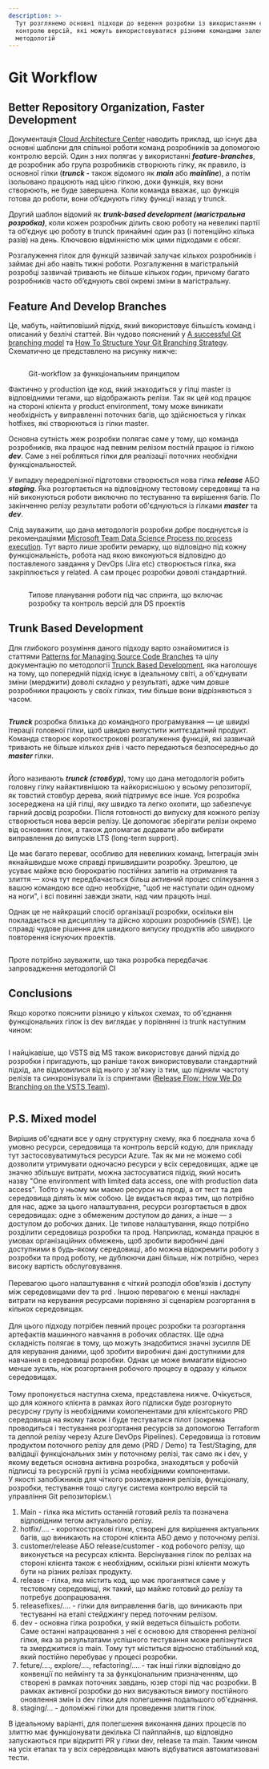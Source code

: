```yaml
---
description: >-
  Тут розглянемо основні підходи до ведення розробки із використанням системи
  контролю версій, які можуть використовуватися різними командами залежно від
  методологій
---
```


# Git Workflow

## Better Repository Organization, Faster Development&#x20;

Документація [Cloud Architecture Center](https://cloud.google.com/architecture/devops/devops-tech-trunk-based-development) наводить приклад, що існує два основні шаблони для спільної роботи команд розробників за допомогою контролю версій. Один з них полягає у використанні _**feature-branches**_, де розробник або група розробників створюють гілку, як правило, із основної гілки (_**trunck -**_ також відомого як _**main**_ або _**mainline**_), а потім ізольовано працюють над цією гілкою, доки функція, яку вони створюють, не буде завершена. Коли команда вважає, що функція готова до роботи, вони об’єднують гілку функції назад у trunck.

Другий шаблон відомий як _**trunk-based development (магістральна розробка)**_, коли кожен розробник ділить свою роботу на невеликі партії та об’єднує цю роботу в trunck принаймні один раз (і потенційно кілька разів) на день. Ключовою відмінністю між цими підходами є обсяг.&#x20;

Розгалуження гілок  для функцій зазвичай залучає кількох розробників і займає дні або навіть тижні роботи. Розгалуження в магістральній розробці зазвичай тривають не більше кількох годин, причому багато розробників часто об’єднують свої окремі зміни в магістральну.

## Feature And Develop Branches

Це, мабуть, найтиповіший підхід, який використовує більшість команд і описаний у безлічі статтей. Він чудово пояснений у [A successful Git branching model](https://nvie.com/posts/a-successful-git-branching-model/) та [How To Structure Your Git Branching Strategy](https://towardsdatascience.com/how-to-structure-your-git-branching-strategy-by-a-data-engineer-45ff96857bb). Схематично це представлено на рисунку нижче:&#x20;

<figure><img src="../../.gitbook/assets/image (3).png" alt=""><figcaption><p>Git-workflow за функціональним принципом</p></figcaption></figure>

Фактично у production іде код, який знаходиться у гілці master із відповідними тегами, що відображають релізи.  Так як цей код працює на стороні клієнта у product environment, тому може виникати необхідність у виправленні поточних багів, що здійснюється у гілках hotfixes, які створюються із гілки master.&#x20;

Основна сутність жеж розробки полягає саме у тому, що команда розробників, яка працює над певним релізом постній працює із гілкою _**dev**_. Саме з неї робляться гілки для реалізації поточних необхідни функціональностей.&#x20;

У випадку передрелізної підготовки створюється нова гілка _**release**_ АБО _**staging**_. Яка розгортається на відповідному тестовому середовищі та на ній виконуються роботи виключно по тестуванню та вирішення багів. По закінченню релізу результати роботи об'єднуються із гілками _**master**_ та _**dev**_.

Слід зауважити, що дана методологія розробки добре поєднуєтсья із рекомендаціями [Microsoft Team Data Science Process по process execution](https://github.com/Azure/Microsoft-TDSP/blob/master/Docs/project-execution.md). Тут варто лише зробити ремарку, що відповідно під кожну функціональність, робота над якою виконуються відповідно до поставленого завдання у DevOps (Jira etc) створюється гілка, яка закріплюється у related. А сам процес розробки доволі стандартний.

<figure><img src="../../.gitbook/assets/image (19).png" alt=""><figcaption><p>Типове планування роботи під час спринта, що включає розробку та контроль версій для DS проектів </p></figcaption></figure>

## Trunk Based Development

Для глибокого розуміння даного підходу варто ознайомитися із статтями [Patterns for Managing Source Code Branches](https://martinfowler.com/articles/branching-patterns.html#release-branch) та цілу документацію по методології [Trunck Based Development](https://trunkbaseddevelopment.com/branch-for-release/), яка наголошує на тому, що попередній підхід існує в ідеальному світі, а об'єднувати зміни (мерджити) доволі складно у результаті, адже чим довше розробники  працюють у своїх гілках, тим більше вони відрізняються з часом.

<figure><img src="../../.gitbook/assets/image (6).png" alt=""><figcaption></figcaption></figure>

_**Trunck**_ розробка близька до командного програмування — це швидкі ітерації головної гілки, щоб швидко випустити життєздатний продукт. Команда створює короткострокові розгалуження функцій, які зазвичай тривають не більше кількох днів і часто передаються безпосередньо до _**master**_ гілки.

<figure><img src="../../.gitbook/assets/image (5).png" alt=""><figcaption></figcaption></figure>

Його називають _**trunck (стовбур)**_, тому що дана методологія робить головну гілку найактивнішою та найкориснішою у всьому репозиторії, як товстий стовбур дерева, який підтримує все інше. Уся розробка зосереджена на цій гілці, яку швидко та легко охопити, що забезпечує гарний досвід розробки. Після готовності до випуску для кожного релізу створюється нова версія релізу. Це допомогає зберігати релізи окремо від основних гілок, а також допомагає додавати або вибирати виправлення до випусків LTS (long-term support).

Це має багато переваг, особливо для невеликих команд. Інтеграція змін якнайшвидше може справді пришвидшити розробку. Зрештою, це усуває майже всю бюрократію постійних запитів на отримання та злиття — хоча тут передбачається більш активний процес спілкування з вашою командою все одно необхідне, "щоб не наступати один одному на ноги", і всі повинні завжди знати, над чим працють інші.

Однак це не найкращий спосіб організації розробки, оскільки він покладається на дисципліну та дійсно хороших розробників (SWE). Це справді чудове рішення для швидкого випуску продуктів або швидкого повторення існуючих проектів.

<figure><img src="../../.gitbook/assets/image (4).png" alt=""><figcaption></figcaption></figure>

Проте потрібно зауважити, що така розробка передбачає запровадження методологій CI&#x20;

## Conclusions

Якщо коротко пояснити різницю у кількох схемах, то об'єднання функціональних гілок із dev виглядає у порівнянні із trunk наступним чином:&#x20;

<figure><img src="../../.gitbook/assets/image (16).png" alt=""><figcaption></figcaption></figure>

І найцікавіше, що VSTS від MS також використовує даний підхід до розробки і пригадують, що раніше також використовували стандартний підхід, але відмовилися від нього у зв'язку із тим, що підняли частоту релізів та синхронізували їх із спринтами ([Release Flow: How We Do Branching on the VSTS Team](https://devblogs.microsoft.com/devops/release-flow-how-we-do-branching-on-the-vsts-team/)).

<figure><img src="../../.gitbook/assets/image (12).png" alt=""><figcaption></figcaption></figure>

## P.S. Mixed model

Вирішив об'єднати все у одну структурну схему, яка б поєднала хоча б умовно ресурси, середовища та контроль версій кодую, для прикладу тут застосовуватимуться ресурси Azure.  Так як ми не можемо собі дозволити утримувати одночасно ресурси у всіх середовищах, адже це значно збільшує витрати, можна застосуватися підхід, який носить назву "One environment with limited data access, one with production data access". Тобто у ньому ми маємо ресурси на проді, а от тест та дев середовища ділять їх між собою. Це видається якраз тим, що потрібно для нас, адже за цього налаштування, ресурси розгортається в двох середовищах: одне з обмеженим доступом до даних, а інше — з доступом до робочих даних. Це типове налаштування, якщо потрібно розділити середовища розробки та прод. Наприклад, команда працює в умовах організаційних обмежень, щоб зробити виробничі дані доступними в будь-якому середовищі, або можна відокремити роботу з розробки та прод роботу, не дублюючи дані більше, ніж потрібно, через високу вартість обслуговування.\
\
Перевагою цього налаштування є чіткий розподіл обов’язків і доступу між середовищами dev та prd . Іншою перевагою є менші накладні витрати на керування ресурсами порівняно зі сценарієм розгортання в кількох середовищах.\
\
Для цього підходу потрібен певний процес розробки та розгортання артефактів машинного навчання в робочих областях. Ще одна складність полягає в тому, що можуть знадобитися значні зусилля DE для керування даними, щоб зробити виробничі дані доступними для навчання в середовищі розробки. Однак це може вимагати відносно менше зусиль, ніж розгортання робочого процесу в одразу у кількох середовищах.\
\
Тому пропонується наступна схема, представлена нижче. Очікується, що для кожного клієнта в рамках його підписки буде розгорнуто ресурсну групу із необхідними комопенентами для клієнтського PRD середовища на якому також і буде тестуватися пілот (зокрема проводиться і тестування розгортання ресурсів за допомогою Terraform та деплой релізу черезу Azure DevOps Pipelines). Середовища із готовим продуктом поточного релізу для демо (PRD / Demo) та Test/Staging, для валідації функціональних змін у поточному релізі, так само як і dev, у якому ведеться основна активна розробка, знаходяться у робочій підписці та ресурсній групі із усіма необхідними компонентами. \
У якості запобіжників для чіткого розмежування релізів, функціоналу, розробки, тестування тощо слугує система контролю версій та управління Git репозиторієм.\


1. Main - гілка яка містить останній готовий реліз та позначена відповідним тегом актуального релізу.&#x20;
2. hotfix/.... - короткострокові гілки, створені для вирішення актуальних багів, що виникають на стороні клієнта АБО демо у поточному релізі.
3. customer/release АБО release/customer - код робочого релізу, що виконується на ресурсах клієнта. Версінування гілок по релізах на стороні клієнта також є необхідним, оскільки різні клієнти можуть бути на різних релізах продукту.
4. release - гілка, яка містить код, що має проганятися саме у тестовому середовищі, як такий, що майже готовий до релізу та потребує доопрацювання.
5. releasefixes/.... - гілки для виправлення багів, що виникають при тестуванні на етапі стейджингу перед поточним релізом.
6. dev - основна гілка розробки, у якій ведеться більшість роботи. Саме останні напрацювання з неї є основою для створення релізної гілки, яка за результатами успішного тестування може релізнутися та змерджитися із main. Тому тут міститься відносно стабільний код, який постійно перебуває у процесі розробки.&#x20;
7. feture/...., explore/...., refactoring/.... - так інші гілки відповідно до конвенції по неймінгу та за функціональним призначенням, що створені в рамках поточних завдань, юзер сторі під час розробки. В рамках активної розробки до них висуваються вимогу постійного оновлення змін із dev гілки для полегшення подальшого об'єднання.
8. staging/... - допоміжні гілки для проведення злиття гілок.

В ідеальному варіанті, для полегшення виконання даних процесів по злиттю має функціонувати декілька CI пайплайнів, що відповідно запускаються при відкритті PR у гілки dev, release та main. Таким чином на усіх етапах та у всіх середовищах мають відбуватися автоматизовані тести.

<figure><img src="https://ds-vsts.visualstudio.com/9bd9c8b9-9a32-4094-91e6-566176744bc4/_apis/wit/attachments/76908815-d012-4ba3-94cd-606ef5eaafdd?fileName=image.png" alt=""><figcaption></figcaption></figure>
